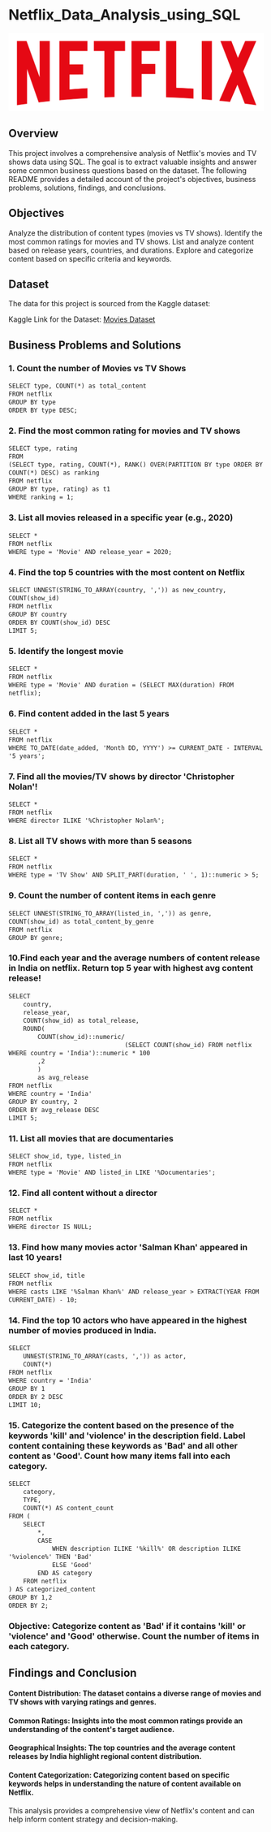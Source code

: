 # Netflix_Data_Analysis_using_SQL

![Netflix Logo](https://github.com/sumedhkulkarni7/Netflix_Data_Analysis_using_SQL/blob/main/Netflix%20logo.png)

## Overview
This project involves a comprehensive analysis of Netflix's movies and TV shows data using SQL. The goal is to extract valuable insights and answer some common business questions based on the dataset. The following README provides a detailed account of the project's objectives, business problems, solutions, findings, and conclusions.

## Objectives
Analyze the distribution of content types (movies vs TV shows).
Identify the most common ratings for movies and TV shows.
List and analyze content based on release years, countries, and durations.
Explore and categorize content based on specific criteria and keywords.

## Dataset
The data for this project is sourced from the Kaggle dataset:

Kaggle Link for the Dataset: [Movies Dataset ](https://www.kaggle.com/datasets/shivamb/netflix-shows?resource=download)


## Business Problems and Solutions


### 1. Count the number of Movies vs TV Shows

```
SELECT type, COUNT(*) as total_content
FROM netflix
GROUP BY type
ORDER BY type DESC;
```
### 2. Find the most common rating for movies and TV shows

```
SELECT type, rating
FROM
(SELECT type, rating, COUNT(*), RANK() OVER(PARTITION BY type ORDER BY COUNT(*) DESC) as ranking
FROM netflix
GROUP BY type, rating) as t1
WHERE ranking = 1;
```

### 3. List all movies released in a specific year (e.g., 2020)

```
SELECT * 
FROM netflix
WHERE type = 'Movie' AND release_year = 2020;
```

### 4. Find the top 5 countries with the most content on Netflix

```
SELECT UNNEST(STRING_TO_ARRAY(country, ',')) as new_country, COUNT(show_id) 
FROM netflix
GROUP BY country
ORDER BY COUNT(show_id) DESC
LIMIT 5;
```

### 5. Identify the longest movie

```
SELECT * 
FROM netflix
WHERE type = 'Movie' AND duration = (SELECT MAX(duration) FROM netflix);
```

### 6. Find content added in the last 5 years

```
SELECT *
FROM netflix
WHERE TO_DATE(date_added, 'Month DD, YYYY') >= CURRENT_DATE - INTERVAL '5 years';
```

### 7. Find all the movies/TV shows by director 'Christopher Nolan'!

```
SELECT * 
FROM netflix
WHERE director ILIKE '%Christopher Nolan%';
```

### 8. List all TV shows with more than 5 seasons

```
SELECT * 
FROM netflix
WHERE type = 'TV Show' AND SPLIT_PART(duration, ' ', 1)::numeric > 5;
```

### 9. Count the number of content items in each genre

```
SELECT UNNEST(STRING_TO_ARRAY(listed_in, ',')) as genre, COUNT(show_id) as total_content_by_genre   
FROM netflix
GROUP BY genre;
```

### 10.Find each year and the average numbers of content release in India on netflix. Return top 5 year with highest avg content release!

```
SELECT 
	country,
	release_year,
	COUNT(show_id) as total_release,
	ROUND(
		COUNT(show_id)::numeric/
								(SELECT COUNT(show_id) FROM netflix WHERE country = 'India')::numeric * 100 
		,2
		)
		as avg_release
FROM netflix
WHERE country = 'India' 
GROUP BY country, 2
ORDER BY avg_release DESC 
LIMIT 5;
```

### 11. List all movies that are documentaries

```
SELECT show_id, type, listed_in
FROM netflix
WHERE type = 'Movie' AND listed_in LIKE '%Documentaries';
```

### 12. Find all content without a director

```
SELECT * 
FROM netflix
WHERE director IS NULL;
```

### 13. Find how many movies actor 'Salman Khan' appeared in last 10 years!

```
SELECT show_id, title
FROM netflix
WHERE casts LIKE '%Salman Khan%' AND release_year > EXTRACT(YEAR FROM CURRENT_DATE) - 10;
```

### 14. Find the top 10 actors who have appeared in the highest number of movies produced in India.

```
SELECT 
	UNNEST(STRING_TO_ARRAY(casts, ',')) as actor,
	COUNT(*)
FROM netflix
WHERE country = 'India'
GROUP BY 1
ORDER BY 2 DESC
LIMIT 10;
```

### 15. Categorize the content based on the presence of the keywords 'kill' and 'violence' in the description field. Label content containing these keywords as 'Bad' and all other content as 'Good'. Count how many items fall into each category.

```
SELECT 
    category,
	TYPE,
    COUNT(*) AS content_count
FROM (
    SELECT 
		*,
        CASE 
            WHEN description ILIKE '%kill%' OR description ILIKE '%violence%' THEN 'Bad'
            ELSE 'Good'
        END AS category
    FROM netflix
) AS categorized_content
GROUP BY 1,2
ORDER BY 2;
```
### Objective: Categorize content as 'Bad' if it contains 'kill' or 'violence' and 'Good' otherwise. Count the number of items in each category.

## Findings and Conclusion
#### Content Distribution: The dataset contains a diverse range of movies and TV shows with varying ratings and genres.
#### Common Ratings: Insights into the most common ratings provide an understanding of the content's target audience.
#### Geographical Insights: The top countries and the average content releases by India highlight regional content distribution.
#### Content Categorization: Categorizing content based on specific keywords helps in understanding the nature of content available on Netflix.
This analysis provides a comprehensive view of Netflix's content and can help inform content strategy and decision-making.
